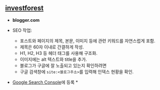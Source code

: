 


## [investforest](https://investforest.blogspot.com/)

* **blogger.com**

*  SEO 작업:
    * 포스트와 페이지의 제목, 본문, 이미지 등에 관련 키워드를 자연스럽게 포함.
    * 제목은 60자 이내로 간결하게 작성.
    * H1, H2, H3 등 헤더 태그를 사용해 구조화.
    * 이미지에는 alt 텍스트와 title을 추가.
    * 블로그가 구글에 잘 노출되고 있는지 확인하려면
    * 구글 검색창에 `site:<블로그주소>`를 입력해 인덱스 현황을 확인.

* [Google Search Console](https://search.google.com/search-console?resource_id=https%3A%2F%2Finvestforest.blogspot.com%2F)에 등록
    * 



